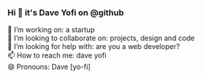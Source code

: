 ### Hi 👋 it's Dave Yofi on @github
  
🔭 I’m working on: a startup  
👯 I’m looking to collaborate on: projects, design and code  
🤔 I’m looking for help with: are you a web developer?  
📫 How to reach me: dave yofi  
😄 Pronouns: Dave [yo-fi]
